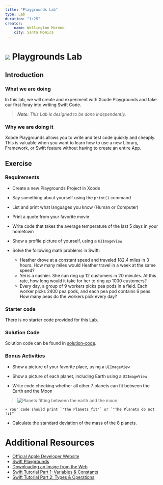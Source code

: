 ```yaml
---
title: "Playgrounds Lab"
type: Lab
duration: "1:25"
creator:
    name: Wellington Moreno
    city: Santa Monica
---
```



# ![](https://ga-dash.s3.amazonaws.com/production/assets/logo-9f88ae6c9c3871690e33280fcf557f33.png) Playgrounds Lab

## Introduction

### What we are doing

In this lab, we will create and experiment with Xcode Playgrounds and take our first foray into writing Swift Code.

> ***Note:*** _This Lab is designed to be done independently._


### Why we are doing it

Xcode Playgrounds allows you to write and test code quickly and cheaply. This is valuable when you want to learn how to use a new Library, Framework, or Swift feature without having to create an entire App.


## Exercise

### Requirements

+ Create a new Playgrounds Project in Xcode

+ Say something about yourself using the `print()` command

+ List and print what languages you know (Human or Computer)

+ Print a quote from your favorite movie

+ Write code that takes the average temperature of the last 5 days in your hometown

+ Show a profile picture of yourself, using a `UIImageView`

+ Solve the following math problems in Swift:
    + Heather drove at a constant speed and traveled 182.4 miles in 3 hours. How many miles would Heather travel in a week at the same speed?
    + Yei is a cashier. She can ring up 12 customers in 20 minutes. At this rate, how long would it take for her to ring up 1000 customers?
    + Every day, a group of 9 workers picks pea pods in a field. Each worker picks 2400 pea pods, and each pea pod contains 6 peas. How many peas do the workers pick every day?


### Starter code
There is no starter code provided for this Lab.


### Solution Code
Solution code can be found in [solution-code](solution-code).

### Bonus Activities

+ Show a picture of your favorite place, using a `UIImageView`

+ Show a picture of each planet, including Earth using a `UIImageView`

+ Write code checking whether all other 7 planets can fit between the Earth and the Moon
>![Planets fitting between the earth and the moon](http://www.universetoday.com/wp-content/uploads/2014/10/CLqdeKf.jpg)

    + Your code should print `"The Planets fit"` or `"The Planets do not fit"`

+ Calculate the standard deviation of the mass of the 8 planets.

# Additional Resources

+ [Official Apple Developer Website](https://developer.apple.com/library/ios/navigation/)
+ [Swift Playgrounds](http://www.apple.com/swift/playgrounds/)
+ [Downloading an Image from the Web](http://stackoverflow.com/a/27517280)
+ [Swift Tutorial Part 1: Variables & Constants](https://www.raywenderlich.com/143771/swift-tutorial-part-1-expressions-variables-constants)
+ [Swift Tutorial Part 2: Types & Operations](https://www.raywenderlich.com/143885/swift-tutorial-part-2-types-operations)
